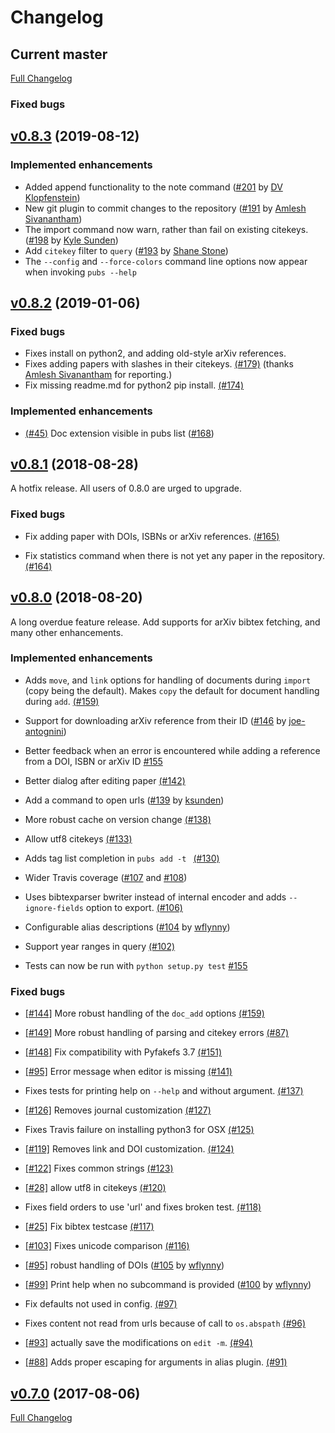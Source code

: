 # Changelog


## Current master

[Full Changelog](https://github.com/pubs/pubs/compare/v0.8.3...master)

### Fixed bugs


## [v0.8.3](https://github.com/pubs/pubs/compare/v0.8.2...v0.8.3) (2019-08-12)

### Implemented enhancements

- Added append functionality to the note command ([#201](https://github.com/pubs/pubs/pull/201) by [DV Klopfenstein](http://github.com/dvklopfenstein))
- New git plugin to commit changes to the repository ([#191](https://github.com/pubs/pubs/pull/191) by [Amlesh Sivanantham](http://github.com/zamlz))
- The import command now warn, rather than fail on existing citekeys. ([#198](https://github.com/pubs/pubs/pull/198) by [Kyle Sunden](https://github.com/ksunden))
- Add `citekey` filter to `query` ([#193](https://github.com/pubs/pubs/pull/193) by [Shane Stone](https://github.com/shanewstone))
- The `--config` and `--force-colors` command line options now appear when invoking `pubs --help`

## [v0.8.2](https://github.com/pubs/pubs/compare/v0.8.1...v0.8.2) (2019-01-06)

### Fixed bugs

- Fixes install on python2, and adding old-style arXiv references.
- Fixes adding papers with slashes in their citekeys. [(#179)](https://github.com/pubs/pubs/pull/179) (thanks [Amlesh Sivanantham](https://github.com/zamlz) for reporting.)
- Fix missing readme.md for python2 pip install. [(#174)](https://github.com/pubs/pubs/pull/174)

### Implemented enhancements

- [(#45)](https://github.com/pubs/pubs/issues/45) Doc extension visible in pubs list ([#168](https://github.com/pubs/pubs/pull/168))


## [v0.8.1](https://github.com/pubs/pubs/compare/v0.8.0...v0.8.1) (2018-08-28)

A hotfix release. All users of 0.8.0 are urged to upgrade.

### Fixed bugs

- Fix adding paper with DOIs, ISBNs or arXiv references. [(#165)](https://github.com/pubs/pubs/pull/165)

- Fix statistics command when there is not yet any paper in the repository. [(#164)](https://github.com/pubs/pubs/pull/164)


## [v0.8.0](https://github.com/pubs/pubs/compare/v0.7.0...v0.8.0) (2018-08-20)

A long overdue feature release. Add supports for arXiv bibtex fetching, and many other enhancements.

### Implemented enhancements

- Adds `move`, and `link` options for handling of documents during `import` (copy being the default). Makes `copy` the default for document handling during `add`. [(#159)](https://github.com/pubs/pubs/pull/159)

- Support for downloading arXiv reference from their ID ([#146](https://github.com/pubs/pubs/issues/146) by [joe-antognini](https://github.com/joe-antognini))

- Better feedback when an error is encountered while adding a reference from a DOI, ISBN or arXiv ID [#155](https://github.com/pubs/pubs/issues/155)

- Better dialog after editing paper [(#142)](https://github.com/pubs/pubs/issues/142)

- Add a command to open urls ([#139](https://github.com/pubs/pubs/issues/139) by [ksunden](https://github.com/ksunden))

- More robust cache on version change [(#138)](https://github.com/pubs/pubs/issues/138)

- Allow utf8 citekeys [(#133)](https://github.com/pubs/pubs/issues/133)

- Adds tag list completion in `pubs add -t ` [(#130)](https://github.com/pubs/pubs/issues/130)

- Wider Travis coverage ([#107](https://github.com/pubs/pubs/issues/107) and [#108](https://github.com/pubs/pubs/issues/108))

- Uses bibtexparser bwriter instead of internal encoder and adds `--ignore-fields` option to export. [(#106)](https://github.com/pubs/pubs/issues/106)

- Configurable alias descriptions ([#104](https://github.com/pubs/pubs/issues/104) by [wflynny](https://github.com/wflynny))

- Support year ranges in query [(#102)](https://github.com/pubs/pubs/issues/102)

- Tests can now be run with `python setup.py test` [#155](https://github.com/pubs/pubs/issues/155)

### Fixed bugs

- [[#144]](https://github.com/pubs/pubs/issues/144) More robust handling of the `doc_add` options [(#159)](https://github.com/pubs/pubs/pull/159)

- [[#149]](https://github.com/pubs/pubs/issues/149) More robust handling of parsing and citekey errors [(#87)](https://github.com/pubs/pubs/pull/87)

- [[#148]](https://github.com/pubs/pubs/issues/148) Fix compatibility with Pyfakefs 3.7 [(#151)](https://github.com/pubs/pubs/pull/151)

- [[#95]](https://github.com/pubs/pubs/issues/95) Error message when editor is missing [(#141)](https://github.com/pubs/pubs/issues/141)

- Fixes tests for printing help on `--help` and without argument. [(#137)](https://github.com/pubs/pubs/issues/137)

- [[#126]](https://github.com/pubs/pubs/issues/126) Removes journal customization [(#127)](https://github.com/pubs/pubs/issues/127)

- Fixes Travis failure on installing python3 for OSX [(#125)](https://github.com/pubs/pubs/issues/125)

- [[#119]](https://github.com/pubs/pubs/issues/119) Removes link and DOI customization. [(#124)](https://github.com/pubs/pubs/issues/124)

- [[#122]](https://github.com/pubs/pubs/issues/122) Fixes common strings [(#123)](https://github.com/pubs/pubs/issues/123)

- [[#28]](https://github.com/pubs/pubs/issues/28) allow utf8 in citekeys [(#120)](https://github.com/pubs/pubs/issues/120)

- Fixes field orders to use 'url' and fixes broken test. [(#118)](https://github.com/pubs/pubs/issues/118)

- [[#25]](https://github.com/pubs/pubs/issues/25) Fix bibtex testcase [(#117)](https://github.com/pubs/pubs/issues/117)

- [[#103]](https://github.com/pubs/pubs/issues/103) Fixes unicode comparison [(#116)](https://github.com/pubs/pubs/issues/116)

- [[#95]](https://github.com/pubs/pubs/issues/95) robust handling of DOIs ([#105](https://github.com/pubs/pubs/issues/105) by [wflynny](https://github.com/wflynny))

- [[#99]](https://github.com/pubs/pubs/issues/99) Print help when no subcommand is provided ([#100](https://github.com/pubs/pubs/issues/100) by [wflynny](https://github.com/wflynny))

- Fix defaults not used in config. [(#97)](https://github.com/pubs/pubs/issues/97)

- Fixes content not read from urls because of call to `os.abspath` [(#96)](https://github.com/pubs/pubs/issues/96)

- [[#93]](https://github.com/pubs/pubs/issues/93) actually save the modifications on `edit -m`. [(#94)](https://github.com/pubs/pubs/issues/94)

- [[#88]](https://github.com/pubs/pubs/issues/88) Adds proper escaping for
arguments in alias plugin. [(#91)](https://github.com/pubs/pubs/issues/91)


## [v0.7.0](https://github.com/pubs/pubs/compare/v0.6.0...v0.7.0) (2017-08-06)

[Full Changelog](https://github.com/pubs/pubs/compare/v0.6.0...v0.7.0)
